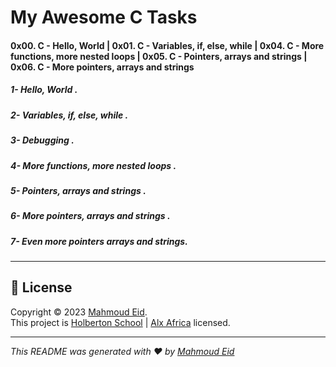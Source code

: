 # My Awesome __C__ Tasks  
#### __0x00. C - Hello, World | 0x01. C - Variables, if, else, while | 0x04. C - More functions, more nested loops | 0x05. C - Pointers, arrays and strings | 0x06. C - More pointers, arrays and strings__
 
 
##### 1- Hello, World .
##### 2- Variables, if, else, while .
##### 3- Debugging .
##### 4- More functions, more nested loops .
##### 5- Pointers, arrays and strings .
##### 6- More pointers, arrays and strings .
##### 7- Even more pointers arrays and strings.
---
## 📝 License

Copyright © 2023 [Mahmoud Eid](https://github.com/Mado007).<br />
This project is [Holberton School](https://github.com/holbertonschool) | [Alx Africa](https://www.alxafrica.com/)  licensed.

---

_This README was generated with ❤️ by [Mahmoud Eid](https://github.com/Mado007)_
